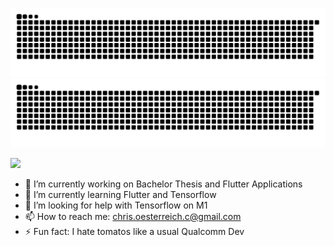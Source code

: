![GitHub Snake Light](https://github.com/HannesGitH/HannesGitH/raw/snekdist/github-snake.svg#gh-light-mode-only)
![GitHub Snake dark](https://github.com/HannesGitH/HannesGitH/raw/snekdist/github-snake-dark.svg#gh-dark-mode-only)

<img width=0 src="https://visitor-badge.glitch.me/badge?page_id=HannesGitH.HannesGitH" />

- 🔭 I’m currently working on Bachelor Thesis and Flutter Applications
- 🌱 I’m currently learning Flutter and Tensorflow
- 🤔 I’m looking for help with Tensorflow on M1
- 📫 How to reach me: chris.oesterreich.c@gmail.com
- ⚡ Fun fact: I hate tomatos like a usual Qualcomm Dev


<!--
**chrisoesterreichprog/chrisoesterreichprog** is a ✨ _special_ ✨ repository because its `README.md` (this file) appears on your GitHub profile.

Here are some ideas to get you started:

- 🔭 I’m currently working on ...
- 🌱 I’m currently learning Flutter and Tensorflow
- 🤔 I’m looking for help with Tensorflow on M1
- 📫 How to reach me: chris.oesterreich.c@gmail.com
- ⚡ Fun fact: I hate tomatos like a usual Qualcomm Dev
-->
